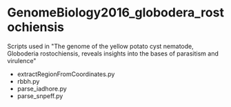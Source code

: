 # GenomeBiology2016_globodera_rostochiensis
Scripts used in "The genome of the yellow potato cyst nematode, Globoderia rostochiensis, reveals insights into the bases of parasitism and virulence"

- extractRegionFromCoordinates.py
- rbbh.py
- parse_iadhore.py
- parse_snpeff.py
